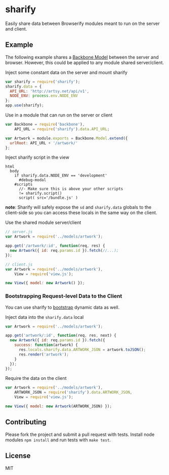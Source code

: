 # sharify

Easily share data between Browserify modules meant to run on the server and client.

## Example

The following example shares a [Backbone Model](http://backbonejs.org/) between the server and browser. However, this could be applied to any module shared server/client.

Inject some constant data on the server and mount sharify

````javascript
var sharify = require('sharify');
sharify.data = {
  API_URL: 'http://artsy.net/api/v1',
  NODE_ENV: process.env.NODE_ENV
};
app.use(sharify);
````

Use in a module that can run on the server or client

````javascript
var Backbone = require('backbone'),
    API_URL = require('sharify').data.API_URL;

var Artwork = module.exports = Backbone.Model.extend({
  urlRoot: API_URL + '/artwork/'
};
````

Inject sharify script in the view

````jade
html
  body
    if sharify.data.NODE_ENV == 'development'
      #debug-modal
    #scripts
      //- Make sure this is above your other scripts
      != sharify.script()
      script( src='/bundle.js' )
````

**note**: Sharify will safely expose the `sd` and `sharify.data` globals to the client-side so you can access these locals in the same way on the client.

Use the shared module server/client

````javascript
// server.js
var Artwork = require('../models/artwork');

app.get('/artwork/:id', function(req, res) {
  new Artwork({ id: req.params.id }).fetch(//...);
});
````

````javascript
// client.js
var Artwork = require('../models/artwork'),
    View = require('view.js');

new View({ model: new Artwork() });
````

### Bootstrapping Request-level Data to the Client

You can use sharify to [bootstrap](http://backbonejs.org/#FAQ-bootstrap) dynamic data as well.

Inject data into the `sharify.data` local

````javascript
var Artwork = require('../models/artwork');

app.get('artwork/:id', function(req, res, next) {
  new Artwork({ id: req.params.id }).fetch({
    success: function(artwork) {
      res.locals.sharify.data.ARTWORK_JSON = artwork.toJSON();
      res.render('artwork');
    }
  });
});
````

Require the data on the client

````javascript
var Artwork = require('../models/artwork'),
    ARTWORK_JSON = require('sharify').data.ARTWORK_JSON,
    View = require('view.js');

new View({ model: new Artwork(ARTWORK_JSON) });
````

## Contributing

Please fork the project and submit a pull request with tests. Install node modules `npm install` and run tests with `make test`.

## License

MIT
